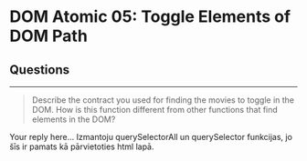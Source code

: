 # DOM Atomic 05: Toggle Elements of DOM Path

## Questions

---

> Describe the contract you used for finding the movies to toggle in the DOM. How is this function different from other functions that find elements in the DOM?

Your reply here...
Izmantoju querySelectorAll un querySelector funkcijas, jo šīs ir pamats kā pārvietoties html lapā.
